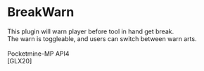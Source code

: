 # BreakWarn
This plugin will warn player before tool in hand get break.<br />
The warn is toggleable, and users can switch between warn arts.<br />
<br />
Pocketmine-MP API4<br />
[GLX20]
